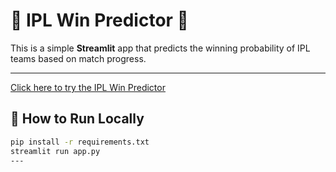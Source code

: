 

# 🏏 IPL Win Predictor 🎯

This is a simple **Streamlit** app that predicts the winning probability of IPL teams based on match progress.

---
[Click here to try the IPL Win Predictor](https://ipl-win-predictor-zkjw.onrender.com)

## 🔧 How to Run Locally

```bash
pip install -r requirements.txt
streamlit run app.py
---


